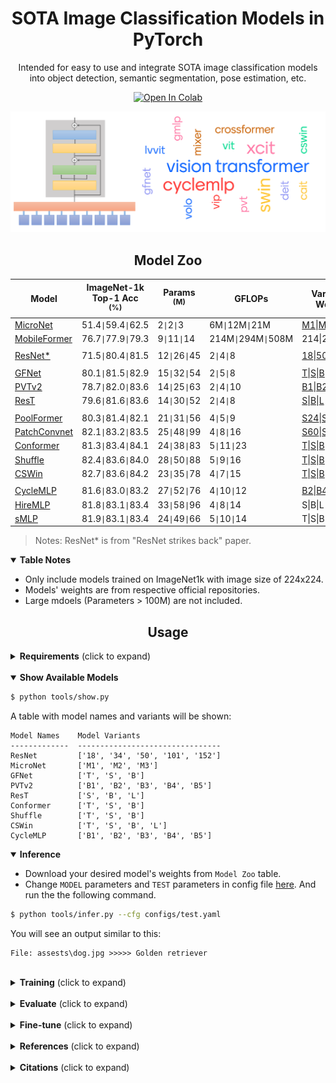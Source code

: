 # <div align="center">SOTA Image Classification Models in PyTorch</div>

<div align="center">
<p>Intended for easy to use and integrate SOTA image classification models into object detection, semantic segmentation, pose estimation, etc.</p>

<a href="https://colab.research.google.com/github/sithu31296/image-classification/blob/main/tutorial.ipynb"><img src="https://colab.research.google.com/assets/colab-badge.svg" alt="Open In Colab"></a>

</div>

![visiontransformer](assests/vit_banner.png)

## <div align="center">Model Zoo</div>

[micronet]: https://arxiv.org/abs/2108.05894v1
[mobileformer]: https://arxiv.org/abs/2108.05895v1

[cswin]: https://arxiv.org/abs/2107.00652v2
[gfnet]: https://arxiv.org/abs/2107.00645
[pvtv2]: https://arxiv.org/abs/2106.13797
[shuffle]: https://arxiv.org/abs/2106.03650
[conformer]: https://arxiv.org/abs/2105.03889v1
[rest]: https://arxiv.org/abs/2105.13677v3
[patchconvnet]: https://arxiv.org/abs/2112.13692

[cyclemlp]: https://arxiv.org/abs/2107.10224
[hiremlp]: https://arxiv.org/abs/2108.13341
[smlp]: https://arxiv.org/abs/2109.05422
[poolformer]: https://arxiv.org/abs/2111.11418
[rsb]: https://arxiv.org/abs/2110.00476

Model | ImageNet-1k Top-1 Acc <br><sup>(%) | Params <br><sup>(M)  | GFLOPs | Variants & Weights
--- | --- | --- | --- | --- 
[MicroNet][micronet] | 51.4`\|`59.4`\|`62.5 | 2`\|`2`\|`3 | 6M`\|`12M`\|`21M | [M1][micronetw]\|[M2][micronetw]\|[M3][micronetw]
[MobileFormer][mobileformer] | 76.7`\|`77.9`\|`79.3 | 9`\|`11`\|`14 | 214M`\|`294M`\|`508M | 214\|294\|508
||
[ResNet*][rsb] | 71.5`\|`80.4`\|`81.5 | 12`\|`26`\|`45 | 2`\|`4`\|`8 | [18][rsb18]\|[50][rsb50]\|[101][rsb101]
||
[GFNet][gfnet] | 80.1`\|`81.5`\|`82.9 | 15`\|`32`\|`54 | 2`\|`5`\|`8 | [T][gfnett]\|[S][gfnets]\|[B][gfnetb]
[PVTv2][pvtv2] | 78.7`\|`82.0`\|`83.6 | 14`\|`25`\|`63 | 2`\|`4`\|`10 | [B1][pvt1]\|[B2][pvt2]\|[B4][pvt4]
[ResT][rest] | 79.6`\|`81.6`\|`83.6 | 14`\|`30`\|`52 | 2`\|`4`\|`8 | [S][rests]\|[B][restb]\|[L][restl]
||
[PoolFormer][poolformer] | 80.3`\|`81.4`\|`82.1 | 21`\|`31`\|`56 | 4`\|`5`\|`9 | [S24][pfs24]\|[S36][pfs36]\|[M36][pfm36]
[PatchConvnet][patchconvnet] | 82.1`\|`83.2`\|`83.5 | 25`\|`48`\|`99 | 4`\|`8`\|`16 | [S60][pcs60]\|[S120][pcs120]\|[B60][pcb60]
[Conformer][conformer] | 81.3`\|`83.4`\|`84.1 | 24`\|`38`\|`83 | 5`\|`11`\|`23 | [T][conformert]\|[S][conformers]\|[B][conformerb]
[Shuffle][shuffle] | 82.4`\|`83.6`\|`84.0 | 28`\|`50`\|`88 | 5`\|`9`\|`16 | [T][shufflet]\|[S][shuffles]\|[B][shuffleb]
[CSWin][cswin] | 82.7`\|`83.6`\|`84.2 | 23`\|`35`\|`78 | 4`\|`7`\|`15 | [T][cswint]\|[S][cswins]\|[B][cswinb]
||
[CycleMLP][cyclemlp] | 81.6`\|`83.0`\|`83.2 | 27`\|`52`\|`76 | 4`\|`10`\|`12 | [B2][cycleb2]\|[B4][cycleb4]\|[B5][cycleb5]
[HireMLP][hiremlp] | 81.8`\|`83.1`\|`83.4 | 33`\|`58`\|`96 | 4`\|`8`\|`14 | S\|B\|L
[sMLP][smlp] | 81.9`\|`83.1`\|`83.4 | 24`\|`49`\|`66 | 5`\|`10`\|`14 | T\|S\|B

> Notes: ResNet* is from "ResNet strikes back" paper.

<details open>
  <summary><strong>Table Notes</strong></summary>

* Only include models trained on ImageNet1k with image size of 224x224.
* Models' weights are from respective official repositories.
* Large mdoels (Parameters > 100M) are not included. 

</details>


## <div align="center">Usage</div>

<details>
  <summary><strong>Requirements</strong> (click to expand)</summary>

* python >= 3.6
* torch >= 1.8.1
* torchvision >= 0.9.1

Other requirements can be installed with `pip install -r requirements.txt`.

</details>

<br>
<details open>
  <summary><strong>Show Available Models</strong></summary>

```bash
$ python tools/show.py
```

A table with model names and variants will be shown:

```
Model Names    Model Variants
-------------  --------------------------------
ResNet         ['18', '34', '50', '101', '152']
MicroNet       ['M1', 'M2', 'M3']
GFNet          ['T', 'S', 'B']
PVTv2          ['B1', 'B2', 'B3', 'B4', 'B5']
ResT           ['S', 'B', 'L']
Conformer      ['T', 'S', 'B']
Shuffle        ['T', 'S', 'B']
CSWin          ['T', 'S', 'B', 'L']
CycleMLP       ['B1', 'B2', 'B3', 'B4', 'B5']
```

</details>

<details open>
  <summary><strong>Inference</strong></summary>

* Download your desired model's weights from `Model Zoo` table.
* Change `MODEL` parameters and `TEST` parameters in config file [here](./configs/test.yaml). And run the the following command.

```bash
$ python tools/infer.py --cfg configs/test.yaml
```

You will see an output similar to this:

```
File: assests\dog.jpg >>>>> Golden retriever
```
</details>

<br>
<details>
  <summary><strong>Training</strong> (click to expand)</summary>

```bash
$ python tools/train.py --cfg configs/train.yaml
```

</details>

<br>
<details>
  <summary><strong>Evaluate</strong> (click to expand)</summary>

```bash
$ python tools/val.py --cfg configs/train.yaml
```

</details>

<br>
<details>
  <summary><strong>Fine-tune</strong> (click to expand)</summary>

Fine-tune on CIFAR-10:

```bash
$ python tools/finetune.py --cfg configs/finetune.yaml
```

</details>

<br>
<details>
  <summary><strong>References</strong> (click to expand)</summary>

* https://github.com/rwightman/pytorch-image-models
* https://github.com/facebookresearch/deit

</details>

<br>
<details>
  <summary><strong>Citations</strong> (click to expand)</summary>

```
@misc{li2021micronet,
  title={MicroNet: Improving Image Recognition with Extremely Low FLOPs}, 
  author={Yunsheng Li and Yinpeng Chen and Xiyang Dai and Dongdong Chen and Mengchen Liu and Lu Yuan and Zicheng Liu and Lei Zhang and Nuno Vasconcelos},
  year={2021},
  eprint={2108.05894},
  archivePrefix={arXiv},
  primaryClass={cs.CV}
}

@misc{wightman2021resnet,
  title={ResNet strikes back: An improved training procedure in timm}, 
  author={Ross Wightman and Hugo Touvron and Hervé Jégou},
  year={2021},
  eprint={2110.00476},
  archivePrefix={arXiv},
  primaryClass={cs.CV}
}

@misc{rao2021global,
  title={Global Filter Networks for Image Classification}, 
  author={Yongming Rao and Wenliang Zhao and Zheng Zhu and Jiwen Lu and Jie Zhou},
  year={2021},
  eprint={2107.00645},
  archivePrefix={arXiv},
  primaryClass={cs.CV}
}

@misc{wang2021pvtv2,
  title={PVTv2: Improved Baselines with Pyramid Vision Transformer}, 
  author={Wenhai Wang and Enze Xie and Xiang Li and Deng-Ping Fan and Kaitao Song and Ding Liang and Tong Lu and Ping Luo and Ling Shao},
  year={2021},
  eprint={2106.13797},
  archivePrefix={arXiv},
  primaryClass={cs.CV}
}

@misc{zhang2021rest,
  title={ResT: An Efficient Transformer for Visual Recognition}, 
  author={Qinglong Zhang and Yubin Yang},
  year={2021},
  eprint={2105.13677},
  archivePrefix={arXiv},
  primaryClass={cs.CV}
}

@misc{touvron2021augmenting,
  title={Augmenting Convolutional networks with attention-based aggregation}, 
  author={Hugo Touvron and Matthieu Cord and Alaaeldin El-Nouby and Piotr Bojanowski and Armand Joulin and Gabriel Synnaeve and Hervé Jégou},
  year={2021},
  eprint={2112.13692},
  archivePrefix={arXiv},
  primaryClass={cs.CV}
}

@misc{peng2021conformer,
  title={Conformer: Local Features Coupling Global Representations for Visual Recognition}, 
  author={Zhiliang Peng and Wei Huang and Shanzhi Gu and Lingxi Xie and Yaowei Wang and Jianbin Jiao and Qixiang Ye},
  year={2021},
  eprint={2105.03889},
  archivePrefix={arXiv},
  primaryClass={cs.CV}
}

@misc{huang2021shuffle,
  title={Shuffle Transformer: Rethinking Spatial Shuffle for Vision Transformer}, 
  author={Zilong Huang and Youcheng Ben and Guozhong Luo and Pei Cheng and Gang Yu and Bin Fu},
  year={2021},
  eprint={2106.03650},
  archivePrefix={arXiv},
  primaryClass={cs.CV}
}

@misc{dong2022cswin,
  title={CSWin Transformer: A General Vision Transformer Backbone with Cross-Shaped Windows}, 
  author={Xiaoyi Dong and Jianmin Bao and Dongdong Chen and Weiming Zhang and Nenghai Yu and Lu Yuan and Dong Chen and Baining Guo},
  year={2022},
  eprint={2107.00652},
  archivePrefix={arXiv},
  primaryClass={cs.CV}
}

@misc{chen2021cyclemlp,
  title={CycleMLP: A MLP-like Architecture for Dense Prediction}, 
  author={Shoufa Chen and Enze Xie and Chongjian Ge and Runjian Chen and Ding Liang and Ping Luo},
  year={2021},
  eprint={2107.10224},
  archivePrefix={arXiv},
  primaryClass={cs.CV}
}

@misc{guo2021hiremlp,
  title={Hire-MLP: Vision MLP via Hierarchical Rearrangement}, 
  author={Jianyuan Guo and Yehui Tang and Kai Han and Xinghao Chen and Han Wu and Chao Xu and Chang Xu and Yunhe Wang},
  year={2021},
  eprint={2108.13341},
  archivePrefix={arXiv},
  primaryClass={cs.CV}
}

@misc{yu2021metaformer,
  title={MetaFormer is Actually What You Need for Vision}, 
  author={Weihao Yu and Mi Luo and Pan Zhou and Chenyang Si and Yichen Zhou and Xinchao Wang and Jiashi Feng and Shuicheng Yan},
  year={2021},
  eprint={2111.11418},
  archivePrefix={arXiv},
  primaryClass={cs.CV}
}
```

</details>


[cswint]: https://github.com/microsoft/CSWin-Transformer/releases/download/v0.1.0/cswin_tiny_224.pth
[cswins]: https://github.com/microsoft/CSWin-Transformer/releases/download/v0.1.0/cswin_small_224.pth
[cswinb]: https://github.com/microsoft/CSWin-Transformer/releases/download/v0.1.0/cswin_base_224.pth
[rests]: https://drive.google.com/file/d/18YGFK_ZqE_AXZ3cMLyM1Q-OnvWj0WlKZ/view?usp=sharing
[restb]: https://drive.google.com/file/d/1CdjkmikUM8tP6xKPGXXOlWdGJ9heIZqf/view?usp=sharing
[restl]: https://drive.google.com/file/d/1J60OCXwvlwbNiTwoRj-iLnGaAN9q0-g9/view?usp=sharing
[gfnett]: https://drive.google.com/file/d/1Nrq5sfHD9RklCMl6WkcVrAWI5vSVzwSm/view?usp=sharing
[gfnets]: https://drive.google.com/file/d/1w4d7o1LTBjmSkb5NKzgXBBiwdBOlwiie/view?usp=sharing
[gfnetb]: https://drive.google.com/file/d/1F900_-yPH7GFYfTt60xn4tu5a926DYL0/view?usp=sharing
[pvt1]: https://drive.google.com/file/d/1aM0KFE3f-qIpP3xfhihlULF0-NNuk1m7/view?usp=sharing
[pvt2]: https://drive.google.com/file/d/1snw4TYUCD5z4d3aaId1iBdw-yUKjRmPC/view?usp=sharing
[pvt4]: https://drive.google.com/file/d/1LW-0CFHulqeIxV2cai45t-FyLNKGc5l0/view?usp=sharing
[shufflet]: https://drive.google.com/drive/folders/1goDJtcnxgBAcHhZnNwrgOlG_WBftpmOS?usp=sharing
[shuffles]: https://drive.google.com/drive/folders/1GUBBQyDldY145vDiK-BHqivmpj3K6HK2?usp=sharing
[shuffleb]: https://drive.google.com/drive/folders/1x0biaJRdN4nxLmp_3lQcA_6hO_sDBoUM?usp=sharing
[cycleb2]: https://github.com/ShoufaChen/CycleMLP/releases/download/v0.1/CycleMLP_B2.pth
[cycleb4]: https://github.com/ShoufaChen/CycleMLP/releases/download/v0.1/CycleMLP_B4.pth
[cycleb5]: https://github.com/ShoufaChen/CycleMLP/releases/download/v0.1/CycleMLP_B5.pth
[conformert]: https://drive.google.com/file/d/19SxGhKcWOR5oQSxNUWUM2MGYiaWMrF1z/view?usp=sharing
[conformers]: https://drive.google.com/file/d/1mpOlbLaVxOfEwV4-ha78j_1Ebqzj2B83/view?usp=sharing
[conformerb]: https://drive.google.com/file/d/1oeQ9LSOGKEUaYGu7WTlUGl3KDsQIi0MA/view?usp=sharing
[micronetw]: https://drive.google.com/drive/folders/1j4JSTcAh94U2k-7jCl_3nwbNi0eduM2P?usp=sharing
[pfs24]: https://github.com/sail-sg/poolformer/releases/download/v1.0/poolformer_s24.pth.tar
[pfs36]: https://github.com/sail-sg/poolformer/releases/download/v1.0/poolformer_s36.pth.tar
[pfm36]: https://github.com/sail-sg/poolformer/releases/download/v1.0/poolformer_m36.pth.tar
[rsb18]: https://github.com/rwightman/pytorch-image-models/releases/download/v0.1-rsb-weights/resnet18_a1_0-d63eafa0.pth
[rsb50]: https://github.com/rwightman/pytorch-image-models/releases/download/v0.1-rsb-weights/resnet50_a1_0-14fe96d1.pth
[rsb101]: https://github.com/rwightman/pytorch-image-models/releases/download/v0.1-rsb-weights/resnet101_a1_0-cdcb52a9.pth
[pcs60]: https://dl.fbaipublicfiles.com/deit/s60_224_1k.pth
[pcs120]: https://dl.fbaipublicfiles.com/deit/s120_224_1k.pth
[pcb60]: https://dl.fbaipublicfiles.com/deit/b60_224_1k.pth
